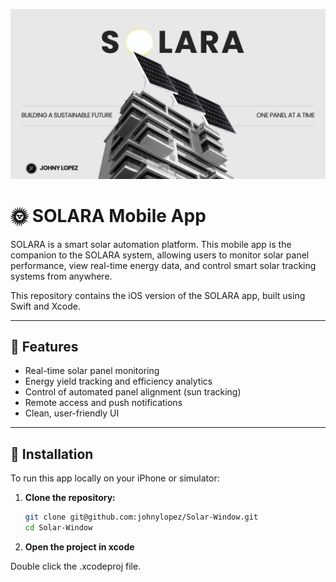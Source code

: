 <p align="center">
  <img src="images/solara_logo.png" alt="SOLARA Banner" width="600"/>
</p>


# 🌞 SOLARA Mobile App

SOLARA is a smart solar automation platform. This mobile app is the companion to the SOLARA system, allowing users to monitor solar panel performance, view real-time energy data, and control smart solar tracking systems from anywhere.

This repository contains the iOS version of the SOLARA app, built using Swift and Xcode.

---

## 📱 Features

- Real-time solar panel monitoring
- Energy yield tracking and efficiency analytics
- Control of automated panel alignment (sun tracking)
- Remote access and push notifications
- Clean, user-friendly UI

---

## 🚀 Installation

To run this app locally on your iPhone or simulator:

1. **Clone the repository:**

   ```bash
   git clone git@github.com:johnylopez/Solar-Window.git
   cd Solar-Window

2. **Open the project in xcode**

Double click the .xcodeproj file.
